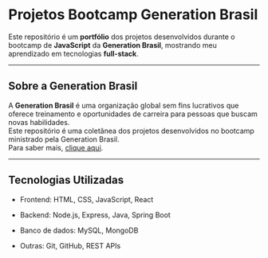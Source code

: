 # Projetos Bootcamp Generation Brasil

Este repositório é um **portfólio** dos projetos desenvolvidos durante o bootcamp de **JavaScript** da **Generation Brasil**, mostrando meu aprendizado em tecnologias **full-stack**.

---

## Sobre a Generation Brasil

A **Generation Brasil** é uma organização global sem fins lucrativos que oferece treinamento e oportunidades de carreira para pessoas que buscam novas habilidades.  
Este repositório é uma coletânea dos projetos desenvolvidos no bootcamp ministrado pela Generation Brasil.  
Para saber mais, [clique aqui](https://www.generation.org/).

---

## Tecnologias Utilizadas

- Frontend: HTML, CSS, JavaScript, React

- Backend: Node.js, Express, Java, Spring Boot

- Banco de dados: MySQL, MongoDB

- Outras: Git, GitHub, REST APIs

<!--

## Meus Projetos

Abaixo estão os projetos que desenvolvi durante o bootcamp. Cada link leva ao submódulo correspondente com o código-fonte completo e instruções de execução.

| Projeto | Descrição | Tecnologias |
|---------|-----------|------------|
| [Projeto 1](submodulo-projeto1) | Aplicação web para controle de tarefas | HTML, CSS, JS, React |
| [Projeto 2](submodulo-projeto2) | API REST para gerenciamento de usuários | Node.js, Express, MongoDB |
| [Projeto 3](submodulo-projeto3) | Sistema de cadastro de produtos | JavaScript, LocalStorage, Bootstrap |
| [Projeto 4](submodulo-projeto4) | Mini e-commerce | React, Node.js, MySQL |


---
->
